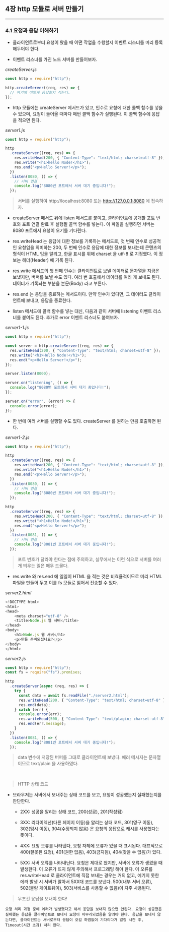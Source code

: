 ## 4장 http 모듈로 서버 만들기

***

### 4.1 요청과 응답 이해하기

- 클라이언트로부터 요청이 왔을 때 어떤 작업을 수행할지 이벤트 리스너를 미리 등록해두어야 한다.

- 이벤트 리스너를 가진 노드 서버를 만들어보자.

_createServer.js_
```javascript
const http = require("http");

http.createServer((req, res) => {
  // 여기에 어떻게 응답할지 적는다.
});
```

- http 모듈에는 createServer 메서드가 있고, 인수로 요청에 대한 콜백 함수를 넣을 수 있으며, 요청이 들어올 때마다 매번 콜백 함수가 실행된다. 이 콜백 함수에 응답을 적으면 된다.

_server1.js_
```javascript
const http = require("http");

http
  .createServer((req, res) => {
    res.writeHead(200, { "Content-Type": "text/html; charset=utf-8" });
    res.write("<h1>hello Node!</h1>");
    res.end("<p>Hello Server!</p>");
  })
  .listen(8080, () => {
    // 서버 연결
    console.log("8080번 포트에서 서버 대기 중입니다!");
  });
```
> 서버를 실행하여 http://localhost:8080 또는 http://127.0.0.1:8080 에 접속하자.

- createServer 메서드 뒤에 listen 메서드를 붙이고, 클라이언트에 공개할 포트 번호와 포트 연결 완료 후 실행될 콜백 함수를 넣는다. 이 파일을 실행하면 서버는 8080 포트에서 요청이 오기를 기다린다.

- res.writeHead 는 응답에 대한 정보를 기록하는 메서드로, 첫 번째 인수로 성공적인 요청임을 의미하는 200, 두 번째 인수로 응답에 대한 정보를 보내는데 콘텐츠의 형식이 HTML 임을 알리고, 한글 표시를 위해 charset 을 utf-8 로 지정했다. 이 정보는 헤더(Header) 에 기록 된다.

- res.write 메서드의 첫 번째 인수는 클라이언트로 보낼 데이터로 문자열을 지금은 보냈지만, 버퍼를 보낼 수도 있다.  여러 번 호출해서 데이터를 여러 개 보내도 된다. 데이터가 기록되는 부분을 본문(Body) 라고 부른다.

- res.end 는 응답을 종료하는 메서드이다. 만약 인수가 있다면, 그 데이터도 클라이언트에 보내고, 응답을 종료한다.

- listen 메서드에 콜백 함수를 넣는 대신, 다음과 같이 서버에 listening 이벤트 리스너를 붙여도 된다. 추가로 error 이벤트 리스너도 붙여보자.

_server1-1.js_
```javascript
const http = require("http");

const server = http.createServer((req, res) => {
  res.writeHead(200, { "Content-Type": "text/html; charset=utf-8" });
  res.write("<h1>Hello Node!</h1>");
  res.end("<p>Hello Server!</p>");
});

server.listen(8000);

server.on("listening", () => {
  console.log("8080번 포트에서 서버 대기 중입니다!");
});

server.on("error", (error) => {
  console.error(error);
});
```

- 한 번에 여러 서버를 실행할 수도 있다. createServer 를 원하는 만큼 호출하면 된다.

_server1-2.js_
```javascript
const http = require("http");

http
  .createServer((req, res) => {
    res.writeHead(200, { "Content-Type": "text/html; charset=utf-8" });
    res.write("<h1>Hello Node!</h1>");
    res.end("<p>Hello Server!</p>");
  })
  .listen(8080, () => {
    // 서버 연결
    console.log("8080번 포트에서 서버 대기 중입니다!");
  });

http
  .createServer((req, res) => {
    res.writeHead(200, { "Content-Type": "text/html; charset=utf-8" });
    res.write("<h1>Hello Node!</h1>");
    res.end("<p>Hello Server!</p>");
  })
  .listen(8081, () => {
    // 서버 연결
    console.log("8081번 포트에서 서버 대기 중입니다!");
  });
```
> 포트 번호가 달라야 한다는 점에 주의하고, 실무에서는 이런 식으로 서버를 여러 개 띄우는 일은 매우 드물다.


- res.write 와 res.end 에 일일이 HTML 을 적는 것은 비효율적이므로 미리 HTML 파일을 만들어 두고 이를 fs 모듈로 읽어서 전송할 수 있다. 

_server2.html_
```javascript
<!DOCTYPE html>
<html>
<head>
    <meta charset="utf-8" />
    <title>Node.js 웹 서버</title>
</head>    
<body>
    <h1>Node.js 웹 서버</h1>
    <p>만들 준비되셨나요?</p>
</body>
</html>
```

_server2.js_
```javascript
const http = require("http");
const fs = require("fs").promises;

http
  .createServer(async (req, res) => {
    try {
      const data = await fs.readFile("./server2.html");
      res.writeHead(200, { "Content-Type": "text/html; charset=utf-8" });
      res.end(data);
    } catch (err) {
      console.error(err);
      res.writeHead(500, { "Content-Type": "text/plagin; charset-utf-8" });
      res.end(err.message);
    }
  })
  .listen(8081, () => {
    console.log("8081번 포트에서 서버 대기 중입니다!");
  });
```
> data 변수에 저장된 버퍼를 그대로 클라이언트에 보냈다. 에러 메시지는 문자열이므로 text/plain 을 사용하였다.  

<br>


> HTTP 상태 코드  
- 브라우저는 서버에서 보내주는 상태 코드를 보고, 요청이 성공했는지 실패했는지를 판단한다.
    - 2XX: 성공을 알리는 상태 코드, 200(성공), 201(작성됨)  
    
    - 3XX: 리다이렉션(다른 페이지 이동)을 알리는 상태 코드, 301(영구 이동), 302(임시 이동), 304(수정되지 않음) 은 요청의 응답으로 캐시를 사용했다는 뜻이다.


    - 4XX: 요청 오류를 나타낸다, 요청 자체에 오류가 있을 때 표시된다. 대표적으로 400(잘못된 요청), 401(권한 없음), 403(금지됨), 404(찾을 수 없음)가 있다.


    - 5XX: 서버 오류를 나타내난다. 요청은 제대로 왔지만, 서버에 오류가 생겼을 때 발생한다. 이 오류가 뜨지 않게 주의해서 프로그래밍 해야 한다. 이 오류를 res.writeHead 로 클라이언트에 직접 보내는 경우는 거의 없고, 예기지 못한 에러 발생 시 서버가 알아서 5XX대 코드를 보낸다. 500(내부 서버 오류), 502(불량 게이트웨이), 503(서비스를 사용할 수 없음)이 자주 사용된다.


> 무조건 응답을 보내야 한다!
```
요청 처리 과정 중에 에러가 발생했다고 해서 응답을 보내지 않으면 안된다. 요청이 성공했든 실패했든 응답을 클라이언트로 보내서 요청이 마무리되었음을 알려야 한다. 응답을 보내지 않는다면, 클라이언트는 서버로부터 응답이 오길 하염없이 기다리다가 일정 시간 후, Timeout(시간 초과) 처리 한다.
```




